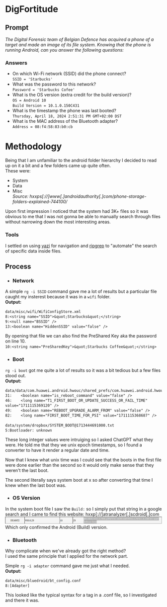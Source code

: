 # DigFortitude

## Prompt

*The Digital Forensic team of Belgian Defence has acquired a phone of a target and made an image of its file system.
Knowing that the phone is running Android, can you answer the following questions:*

### Answers

- On which Wi-Fi network (SSID) did the phone connect? \
`SSID = 'Starbucks'`
- What was the password to this network? \
`Password = 'Starbucks Cofee'`
- What is the OS version (extra credit for the build version)? \
`OS = Android 10` \
`Build Version = 10.1.0.150C431`
- What is the timestamp the phone was last booted? \
`Thursday, April 18, 2024 2:51:31 PM GMT+02:00 DST`
- What is the MAC address of the Bluetooth adapter? \
`Address = 08:f4:58:83:b0:cb`

# Methodology

Being that I am unfamiliar to the android folder hierarchy I decided to read up on it a bit and a few folders came up quite often.\
These were:
- System
- Data
- Misc\
*Source: hxxps[://]www[.]androidauthority[.]com/phone-storage-folders-explained-744100/*

Upon first impression I noticed that the system had 3K+ files so it was obvious to me that I was not gonna be able to manually search through files without narrowing down the most interesting areas.

### Tools

I settled on using [yazi](https://github.com/sxyazi/yazi) for navigation and [ripgrep](https://github.com/BurntSushi/ripgrep) to "automate" the search of specific data inside files.

## Process

- ### Network

A simple `rg -i SSID` command gave me a lot of results but a particular file caught my insterest because it was in a `wifi` folder. \
**Output:**
```
data/misc/wifi/WifiConfigStore.xml
8:<string name="SSID">&quot;Starbucks&quot;</string>
9:<null name="BSSID" />
13:<boolean name="HiddenSSID" value="false" />
```
By opening that file we can also find the PreShared Key aka the password on line 10.\
`10:<string name="PreSharedKey">&quot;Starbucks Coffee&quot;</string>`

- ### Boot

`rg -i boot` got me quite a lot of results so it was a bit tedious but a few files stood out.\
**Output:**
```
data/data/com.huawei.android.hwouc/shared_prefs/com.huawei.android.hwouc_preferences.xml
31:    <boolean name="is_reboot_command" value="false" />
46:    <long name="T1_FIRST_BOOT_OR_UPDATE_SUCCESS_OR_FAIL_TIME" value="1711115369120" />
49:    <boolean name="REBOOT_UPGRADE_ALARM_FROM" value="false" />
82:    <long name="FIRST_BOOT_TIME_FOR_PSI" value="1711115368687" />

data/system/dropbox/SYSTEM_BOOT@1713444691000.txt
5:Bootloader: unknown
```
These long integer values were intruiging so I asked ChatGPT what they were.
He told me that they we unix epoch timestamps, so I found a converter to have it render a regular date and time.

Now that I knew what unix time was I could see that the boots in the first file were done earlier than the second so it would only make sense that they weren't the last boot.

The second literally says system boot at x so after converting that time I knew when the last boot was.

- ### OS Version

In the system boot file I saw the `Build:` so I simply put that string in a google search and I came to find this website: hxxp[://]atranalyzer[.]scdroid[.]com
![img](assets/20240612_22h01m55s_grim.png)
Which only confirmed the Android (Build) version.

- ### Bluetooth

Why complicate when we've already got the right method?\
I used the same principle that I applied for the network part.

Simple `rg -i adapter` command gave me just what I needed.\
**Output:**
```
data/misc/bluedroid/bt_config.conf
8:[Adapter]
```
This looked like the typical syntax for a tag in a .conf file, so I investigated and there it was.
